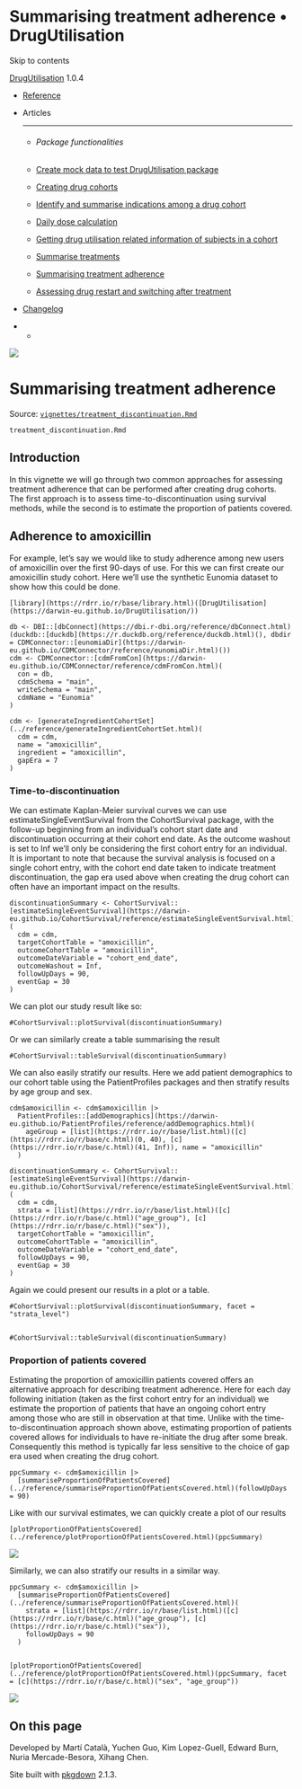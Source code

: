# Summarising treatment adherence • DrugUtilisation

Skip to contents

[DrugUtilisation](../index.html) 1.0.4

  * [Reference](../reference/index.html)
  * Articles
    * * * *

    * ###### Package functionalities

    * [Create mock data to test DrugUtilisation package](../articles/mock_data.html)
    * [Creating drug cohorts](../articles/create_cohorts.html)
    * [Identify and summarise indications among a drug cohort](../articles/indication.html)
    * [Daily dose calculation](../articles/daily_dose_calculation.html)
    * [Getting drug utilisation related information of subjects in a cohort](../articles/drug_utilisation.html)
    * [Summarise treatments](../articles/summarise_treatments.html)
    * [Summarising treatment adherence](../articles/treatment_discontinuation.html)
    * [Assessing drug restart and switching after treatment](../articles/drug_restart.html)
  * [Changelog](../news/index.html)


  *   * [](https://github.com/darwin-eu/DrugUtilisation/)



![](../logo.png)

# Summarising treatment adherence

Source: [`vignettes/treatment_discontinuation.Rmd`](https://github.com/darwin-eu/DrugUtilisation/blob/v1.0.4/vignettes/treatment_discontinuation.Rmd)

`treatment_discontinuation.Rmd`

## Introduction

In this vignette we will go through two common approaches for assessing treatment adherence that can be performed after creating drug cohorts. The first approach is to assess time-to-discontinuation using survival methods, while the second is to estimate the proportion of patients covered.

## Adherence to amoxicillin

For example, let’s say we would like to study adherence among new users of amoxicillin over the first 90-days of use. For this we can first create our amoxicillin study cohort. Here we’ll use the synthetic Eunomia dataset to show how this could be done.
    
    
    [library](https://rdrr.io/r/base/library.html)([DrugUtilisation](https://darwin-eu.github.io/DrugUtilisation/))
    
    db <- DBI::[dbConnect](https://dbi.r-dbi.org/reference/dbConnect.html)(duckdb::[duckdb](https://r.duckdb.org/reference/duckdb.html)(), dbdir = CDMConnector::[eunomiaDir](https://darwin-eu.github.io/CDMConnector/reference/eunomiaDir.html)())
    cdm <- CDMConnector::[cdmFromCon](https://darwin-eu.github.io/CDMConnector/reference/cdmFromCon.html)(
      con = db,
      cdmSchema = "main",
      writeSchema = "main",
      cdmName = "Eunomia"
    )
    
    cdm <- [generateIngredientCohortSet](../reference/generateIngredientCohortSet.html)(
      cdm = cdm,
      name = "amoxicillin",
      ingredient = "amoxicillin",
      gapEra = 7
    )

### Time-to-discontinuation

We can estimate Kaplan-Meier survival curves we can use estimateSingleEventSurvival from the CohortSurvival package, with the follow-up beginning from an individual’s cohort start date and discontinuation occurring at their cohort end date. As the outcome washout is set to Inf we’ll only be considering the first cohort entry for an individual. It is important to note that because the survival analysis is focused on a single cohort entry, with the cohort end date taken to indicate treatment discontinuation, the gap era used above when creating the drug cohort can often have an important impact on the results.
    
    
    discontinuationSummary <- CohortSurvival::[estimateSingleEventSurvival](https://darwin-eu.github.io/CohortSurvival/reference/estimateSingleEventSurvival.html)(
      cdm = cdm,
      targetCohortTable = "amoxicillin",
      outcomeCohortTable = "amoxicillin",
      outcomeDateVariable = "cohort_end_date",
      outcomeWashout = Inf,
      followUpDays = 90,
      eventGap = 30
    )

We can plot our study result like so:
    
    
    #CohortSurvival::plotSurvival(discontinuationSummary)

Or we can similarly create a table summarising the result
    
    
    #CohortSurvival::tableSurvival(discontinuationSummary)

We can also easily stratify our results. Here we add patient demographics to our cohort table using the PatientProfiles packages and then stratify results by age group and sex.
    
    
    cdm$amoxicillin <- cdm$amoxicillin |>
      PatientProfiles::[addDemographics](https://darwin-eu.github.io/PatientProfiles/reference/addDemographics.html)(
        ageGroup = [list](https://rdrr.io/r/base/list.html)([c](https://rdrr.io/r/base/c.html)(0, 40), [c](https://rdrr.io/r/base/c.html)(41, Inf)), name = "amoxicillin"
      )
    
    discontinuationSummary <- CohortSurvival::[estimateSingleEventSurvival](https://darwin-eu.github.io/CohortSurvival/reference/estimateSingleEventSurvival.html)(
      cdm = cdm,
      strata = [list](https://rdrr.io/r/base/list.html)([c](https://rdrr.io/r/base/c.html)("age_group"), [c](https://rdrr.io/r/base/c.html)("sex")),
      targetCohortTable = "amoxicillin",
      outcomeCohortTable = "amoxicillin",
      outcomeDateVariable = "cohort_end_date",
      followUpDays = 90,
      eventGap = 30
    )

Again we could present our results in a plot or a table.
    
    
    #CohortSurvival::plotSurvival(discontinuationSummary, facet = "strata_level")
    
    
    #CohortSurvival::tableSurvival(discontinuationSummary)

### Proportion of patients covered

Estimating the proportion of amoxicillin patients covered offers an alternative approach for describing treatment adherence. Here for each day following initiation (taken as the first cohort entry for an individual) we estimate the proportion of patients that have an ongoing cohort entry among those who are still in observation at that time. Unlike with the time-to-discontinuation approach shown above, estimating proportion of patients covered allows for individuals to have re-initiate the drug after some break. Consequently this method is typically far less sensitive to the choice of gap era used when creating the drug cohort.
    
    
    ppcSummary <- cdm$amoxicillin |>
      [summariseProportionOfPatientsCovered](../reference/summariseProportionOfPatientsCovered.html)(followUpDays = 90)

Like with our survival estimates, we can quickly create a plot of our results
    
    
    [plotProportionOfPatientsCovered](../reference/plotProportionOfPatientsCovered.html)(ppcSummary)

![](treatment_discontinuation_files/figure-html/unnamed-chunk-10-1.png)

Similarly, we can also stratify our results in a similar way.
    
    
    ppcSummary <- cdm$amoxicillin |>
      [summariseProportionOfPatientsCovered](../reference/summariseProportionOfPatientsCovered.html)(
        strata = [list](https://rdrr.io/r/base/list.html)([c](https://rdrr.io/r/base/c.html)("age_group"), [c](https://rdrr.io/r/base/c.html)("sex")),
        followUpDays = 90
      )
    
    
    [plotProportionOfPatientsCovered](../reference/plotProportionOfPatientsCovered.html)(ppcSummary, facet = [c](https://rdrr.io/r/base/c.html)("sex", "age_group"))

![](treatment_discontinuation_files/figure-html/unnamed-chunk-12-1.png)

## On this page

Developed by Martí Català, Yuchen Guo, Kim Lopez-Guell, Edward Burn, Nuria Mercade-Besora, Xihang Chen.

Site built with [pkgdown](https://pkgdown.r-lib.org/) 2.1.3.
